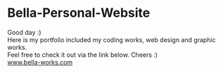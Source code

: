 # Bella-Personal-Website
Good day :)
<br>Here is my portfolio included my coding works, web design and graphic works.</br>
Feel free to check it out via the link below. Cheers :)
<br>www.bella-works.com</br>
